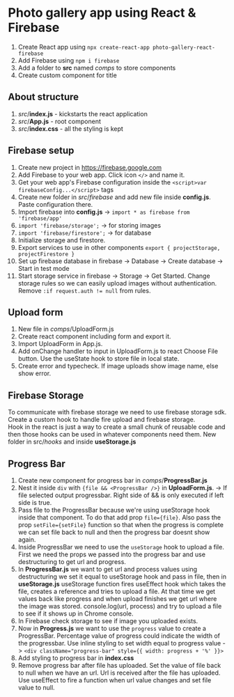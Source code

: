 # Photo gallery app using React & Firebase

1. Create React app using `npx create-react-app photo-gallery-react-firebase`
2. Add Firebase using `npm i firebase`
3. Add a folder to **src** named _comps_ to store components
4. Create custom component for title

## About structure

1. _src_/**index.js** - kickstarts the react application
2. _src_/**App.js** - root component
3. _src_/**index.css** - all the styling is kept

## Firebase setup

1. Create new project in <https://firebase.google.com>
2. Add Firebase to your web app. Click icon `</>` and name it.
3. Get your web app's Firebase configuration inside the `<script>var firebaseConfig...</script>` tags
4. Create new folder in _src_/_firebase_ and add new file inside **config.js**. Paste configuration there.
5. Import firebase into **config.js** -> `import * as firebase from 'firebase/app'`
6. `import 'firebase/storage';` -> for storing images
7. `import 'firebase/firestore';` -> for database
8. Initialize storage and firestore.
9. Export services to use in other components `export { projectStorage, projectFirestore }`
10. Set up firebase database in firebase -> Database -> Create database -> Start in test mode
11. Start storage service in firebase -> Storage -> Get Started. Change storage rules so we can easily upload images without authentication. Remove `:if request.auth != null` from rules.

## Upload form

1. New file in _comps_/UploadForm.js
2. Create react component including form and export it.
3. Import UploadForm in App.js.
4. Add onChange handler to input in UploadForm.js to react Choose File button. Use the useState hook to store file in local state.
5. Create error and typecheck. If image uploads show image name, else show error.

## Firebase Storage

To communicate with firebase storage we need to use firebase storage sdk.  
Create a custom hook to handle fire upload and firebase storage.  
Hook in the react is just a way to create a small chunk of reusable code and then those hooks can be used in whatever components need them.
New folder in src/_hooks_ and inside **useStorage.js**

## Progress Bar

1. Create new component for progress bar in _comps_/**ProgressBar.js**
2. Nest it inside `div` with `{file && <ProgressBar />}` in **UploadForm.js**. -> If file selected output progressbar. Right side of && is only executed if left side is true.
3. Pass file to the ProgressBar because we're using useStorage hook inside that component. To do that add prop `file={file}`. Also pass the prop `setFile={setFile}` function so that when the progress is complete we can set file back to null and then the progress bar doesnt show again.
4. Inside ProgressBar we need to use the `useStorage` hook to upload a file. First we need the props we passed into the progress bar and use destructuring to get url and progress.
5. In **ProgressBar.js** we want to get url and process values using destructuring we set it equal to useStorage hook and pass in file, then in **useStorage.js** useStorage function fires useEffect hook which takes the file, creates a reference and tries to upload a file. At that time we get values back like progress and when upload finishes we get url where the image was stored. console.log(url, process) and try to upload a file to see if it shows up in Chrome console.
6. In Firebase check storage to see if image you uploaded exists.
7. Now in **Progress.js** we want to use the `progress` value to create a ProgressBar. Percentage value of progress could indicate the width of the progressbar. Use inline styling to set width equal to progress value -> `<div className="progress-bar" style={{ width: progress + '%' }}>`
8. Add styling to progress bar in **index.css**
9. Remove progress bar after file has uploaded. Set the value of file back to null when we have an url. Url is received after the file has uploaded. Use useEffect to fire a function when url value changes and set file value to null.
